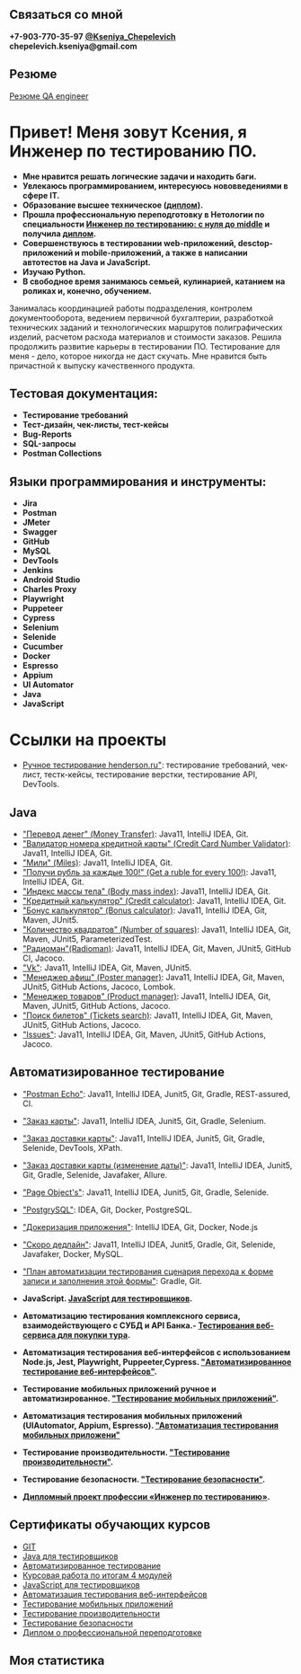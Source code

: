 ## Связаться со мной
 __+7-903-770-35-97__
 __[@Kseniya_Chepelevich](https://t.me/Kseniya_Chepelevich)__
 __chepelevich.kseniya@gmail.com__
 
 ## Резюме
 [Резюме QA engineer](https://github.com/KseniyaChepelevich/KseniyaChepelevich/blob/main/CV_QA_engineer.pdf)

# Привет! Меня зовут Ксения, я Инженер по тестированию ПО.
* __Мне нравится решать логические задачи и находить баги.__
* __Увлекаюсь программированием, интересуюсь нововведениями в сфере IT.__
* __Образование высшее техническое [(диплом)](https://github.com/KseniyaChepelevich/KseniyaChepelevich/blob/main/Diplom_HE.pdf).__
* __Прошла профессиональную переподготовку в Нетологии по специальности [Инженер по тестированию: с нуля до middle](https://netology.ru/programs/qa-middle) и получила [диплом](https://github.com/KseniyaChepelevich/KseniyaChepelevich/blob/main/Diploma.pdf).__
* __Совершенствуюсь в тестировании web-приложений, desctop-приложений и  mobile-приложений, а также в написании автотестов на Java и JavaScript.__
* __Изучаю Python.__
* __В свободное время занимаюсь семьей, кулинарией, катанием на роликах и, конечно, обучением.__

Занималась координацией работы подразделения, контролем документооборота, ведением первичной бухгалтерии, разработкой технических заданий и технологических маршрутов полиграфических изделий, расчетом расхода материалов и стоимости заказов. Решила продолжить развитие карьеры в тестировании ПО. Тестирование для меня - дело, которое никогда не даст скучать. Мне нравится быть причастной к выпуску качественного продукта.

## Тестовая документация:
* __Тестирование требований__
* __Тест-дизайн, чек-листы, тест-кейсы__
* __Bug-Reports__
* __SQL-запросы__
* __Postman Collections__

## Языки программирования и инструменты:
* __Jira__
* __Postman__
* __JMeter__
* __Swagger__
* __GitHub__
* __MySQL__
* __DevTools__
* __Jenkins__
* __Android Studio__
* __Charles Proxy__
* __Playwright__ 
* __Puppeteer__
* __Cypress__
* __Selenium__
* __Selenide__
* __Cucumber__
* __Docker__
* __Espresso__
* __Appium__
* __UI Automator__
* __Java__
* __JavaScript__


# Ссылки на проекты 
* [Ручное тестирование henderson.ru"](https://docs.google.com/spreadsheets/d/1HsmOOkTPuGNssnu1JD4DQ98-QDzl_JP6cHaYZ4TpPBw/edit#gid=0): тестирование требований, чек-лист, тестк-кейсы, тестирование верстки, тестирование API, DevTools.

## Java
* ["Перевод денег" (Money Transfer)](https://github.com/KseniyaChepelevich/Money-Transfer.git): Java11, IntelliJ IDEA, Git.
* ["Валидатор номера кредитной карты" (Credit Card Number Validator)](https://github.com/KseniyaChepelevich/Credit-Card-Number-Validator.git): Java11, IntelliJ IDEA, Git.
* ["Мили" (Miles)](https://github.com/KseniyaChepelevich/New-Miles.git): Java11, IntelliJ IDEA, Git.
* ["Получи рубль за каждые 100!" (Get a ruble for every 100!)](https://github.com/KseniyaChepelevich/Get-one-ruble-for-every-100.git): Java11, IntelliJ IDEA, Git.
* ["Индекс массы тела" (Body mass index)](https://github.com/KseniyaChepelevich/Body-mass-index.git): Java11, IntelliJ IDEA, Git.
* ["Кредитный калькулятор" (Credit calculator)](https://github.com/KseniyaChepelevich/Loan-calculator): Java11, IntelliJ IDEA, Git.
* ["Бонус калькулятор" (Bonus calculator)](https://github.com/KseniyaChepelevich/bonus-calc-test1): Java11, IntelliJ IDEA, Git, Maven, JUnit5.
* ["Количество квадратов" (Number of squares)](https://github.com/KseniyaChepelevich/SQRService.git): Java11, IntelliJ IDEA, Git, Maven, JUnit5, ParameterizedTest.
* ["Радиоман"(Radioman)](https://github.com/KseniyaChepelevich/Radioman.git): Java11, IntelliJ IDEA, Git, Maven, JUnit5, GitHub CI, Jacoco.
* ["Vk"](https://github.com/KseniyaChepelevich/Vk.git): Java11, IntelliJ IDEA, Git, Maven, JUnit5.
* ["Менеджер афиш" (Poster manager)](https://github.com/KseniyaChepelevich/Poster-manager): Java11, IntelliJ IDEA, Git, Maven, JUnit5, GitHub Actions, Jacoco, Lombok.
* ["Менеджер товаров" (Product manager)](https://github.com/KseniyaChepelevich/Product-new): Java11, IntelliJ IDEA, Git, Maven, JUnit5, GitHub Actions, Jacoco.
* ["Поиск билетов" (Tickets search)](https://github.com/KseniyaChepelevich/Ticket-search): Java11, IntelliJ IDEA, Git, Maven, JUnit5, GitHub Actions, Jacoco.
* ["Issues"](https://github.com/KseniyaChepelevich/Issues.git): Java11, IntelliJ IDEA, Git, Maven, JUnit5, GitHub Actions, Jacoco.

  
## Автоматизированное тестирование
* ["Postman Echo"](https://github.com/KseniyaChepelevich/postman_echo.git): Java11, IntelliJ IDEA, Junit5, Git, Gradle, REST-assured, CI. 
* ["Заказ карты"](https://github.com/KseniyaChepelevich/card_order): Java11, IntelliJ IDEA, Junit5, Git, Gradle, Selenium.
* ["Заказ доставки карты"](https://github.com/KseniyaChepelevich/Card-delivery-order): Java11, IntelliJ IDEA, Junit5, Git, Gradle, Selenide, DevTools, XPath.
* ["Заказ доставки карты (изменение даты)"](https://github.com/KseniyaChepelevich/Card-delivery-order-change-date.git): Java11, IntelliJ IDEA, Junit5, Git, Gradle, Selenide, Javafaker, Allure.
* ["Page Object's"](https://github.com/KseniyaChepelevich/page-object): Java11, IntelliJ IDEA, Junit5, Git, Gradle, Selenide.
* ["PostgrySQL"](https://github.com/KseniyaChepelevich/PostgrySQL.git): IDEA, Git, Docker, PostgreSQL.
* ["Докеризация приложения"](https://github.com/KseniyaChepelevich/Docker.git): IntelliJ IDEA, Git, Docker, Node.js
* ["Скоро дедлайн"](https://github.com/KseniyaChepelevich/deadline.git): Java11, IntelliJ IDEA, Junit5, Gradle, Git, Selenide, Javafaker, Docker, MySQL. 
* ["План автоматизации тестирования сценария перехода к форме записи и заполнения этой формы"](https://github.com/KseniyaChepelevich/introduction-of-automation): Gradle, Git.


 
* __JavaScript. [JavaScript для тестировщиков](https://github.com/KseniyaChepelevich/bjs-2-homeworks.git).__

* __Автоматизацию тестирования комплексного сервиса, взаимодействующего с СУБД и API Банка.- [Тестирования веб-сервиса для покупки тура](https://github.com/KseniyaChepelevich/course_project.git).__


* __Автоматизация тестирования веб-интерфейсов с использованием Node.js, Jest, Playwright, Puppeeter,Cypress. ["Автоматизированное тестирование веб-интерфейсов"](https://github.com/KseniyaChepelevich/Chepelevich-Kseniya/blob/main/Homework%20for%20the%20course%20Automated%20Testing_of_Web_Interfaces.md).__

 
* __Тестирование мобильных приложений ручное и автоматизированное. ["Тестирование мобильных приложений"](https://github.com/KseniyaChepelevich/Chepelevich-Kseniya/blob/main/Homework_for_the_mobile_app_testing_course.md).__

 
* __Автоматизация тестирования мобильных приложений (UIAutomator, Appium, Espresso). ["Автоматизация тестирования мобильных приложени"](https://github.com/KseniyaChepelevich/Chepelevich-Kseniya/blob/main/Homework_on_the_bloc_Automation_of_testing_of_mobile_applications.md)__ 

  
* __Тестирование производительности. ["Тестирование производительности"](https://github.com/KseniyaChepelevich/Chepelevich-Kseniya/blob/main/Homework_for_the_Performance_Testing_course.md).__ 

 
* __Тестирование безопасности. ["Тестирование безопасности"](https://github.com/KseniyaChepelevich/Chepelevich-Kseniya/blob/main/Homework_for_Security_Testing.md).__ 

* __[Дипломный проект профессии «Инженер по тестированию»](https://github.com/KseniyaChepelevich/diplom/tree/testing).__
 


## Сертификаты обучающих курсов

* [GIT](https://github.com/KseniyaChepelevich/Chepelevich-Kseniya/blob/main/git.pdf)
* [Java для тестировщиков](https://github.com/KseniyaChepelevich/Chepelevich-Kseniya/blob/main/java_for_testers.pdf)
* [Автоматизированное тестирование](https://github.com/KseniyaChepelevich/Chepelevich-Kseniya/blob/main/automated_testing.pdf)
* [Курсовая работа по итогам 4 модулей](https://github.com/KseniyaChepelevich/Chepelevich-Kseniya/blob/main/course_work.pdf)
* [JavaScript для тестировщиков](https://github.com/KseniyaChepelevich/Chepelevich-Kseniya/blob/main/javascript_for_testers.pdf)
* [Автоматизация тестирования веб-интерфейсов](https://github.com/KseniyaChepelevich/Chepelevich-Kseniya/blob/main/web_interface_testing_automation.pdf)
* [Тестирование мобильных приложений](https://github.com/KseniyaChepelevich/Chepelevich-Kseniya/blob/main/mobile_app_testing.pdf)
* [Тестирование производительности](https://github.com/KseniyaChepelevich/Chepelevich-Kseniya/blob/main/performance_testing.pdf)
* [Тестирование безопасности](https://github.com/KseniyaChepelevich/Chepelevich-Kseniya/blob/main/security_testing.pdf)
* [Диплом о профессиональной переподготовке](https://github.com/KseniyaChepelevich/KseniyaChepelevich/blob/main/Diploma.pdf)

## Моя статистика
